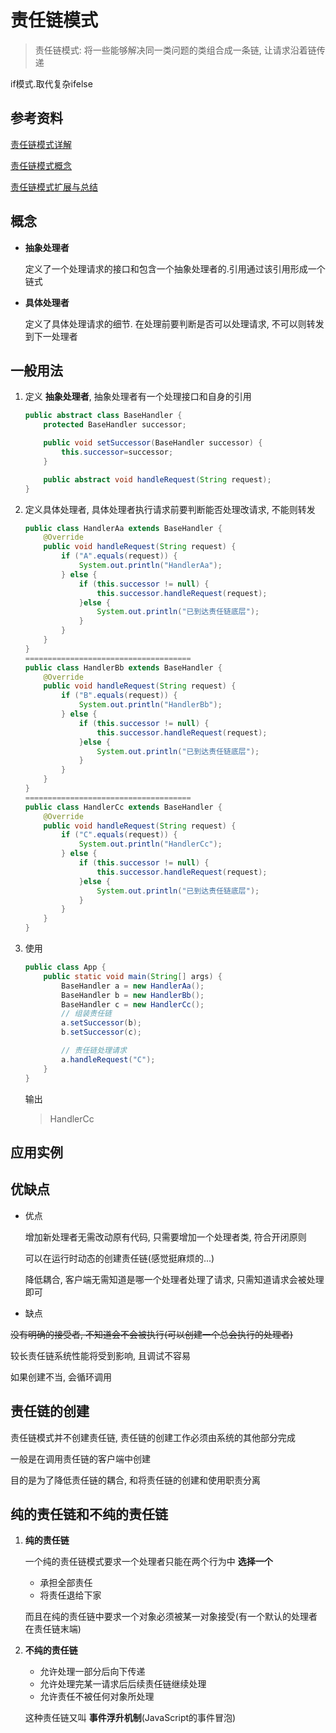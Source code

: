 # 责任链模式

>   责任链模式: 将一些能够解决同一类问题的类组合成一条链, 让请求沿着链传递

if模式.取代复杂ifelse



## 参考资料

[责任链模式详解](https://www.jianshu.com/p/75946acd80e3)

[责任链模式概念](https://blog.csdn.net/LoveLion/article/details/7420893)

[责任链模式扩展与总结](https://blog.csdn.net/LoveLion/article/details/7420902)



## 概念

*   **抽象处理者**

    定义了一个处理请求的接口和包含一个抽象处理者的.引用通过该引用形成一个链式

*   **具体处理者**

    定义了具体处理请求的细节. 在处理前要判断是否可以处理请求, 不可以则转发到下一处理者



## 一般用法

1.  定义 **抽象处理者**, 抽象处理者有一个处理接口和自身的引用

    ```java
    public abstract class BaseHandler {
        protected BaseHandler successor;
    
        public void setSuccessor(BaseHandler successor) {
            this.successor=successor;
        }
    
        public abstract void handleRequest(String request);
    }
    ```

    

2.  定义具体处理者, 具体处理者执行请求前要判断能否处理改请求, 不能则转发

    ```java
    public class HandlerAa extends BaseHandler {
        @Override
        public void handleRequest(String request) {
            if ("A".equals(request)) {
                System.out.println("HandlerAa");
            } else {
                if (this.successor != null) {
                    this.successor.handleRequest(request);
                }else {
                    System.out.println("已到达责任链底层");
                }
            }
        }
    }
    =====================================
    public class HandlerBb extends BaseHandler {
        @Override
        public void handleRequest(String request) {
            if ("B".equals(request)) {
                System.out.println("HandlerBb");
            } else {
                if (this.successor != null) {
                    this.successor.handleRequest(request);
                }else {
                    System.out.println("已到达责任链底层");
                }
            }
        }
    }
    =====================================
    public class HandlerCc extends BaseHandler {
        @Override
        public void handleRequest(String request) {
            if ("C".equals(request)) {
                System.out.println("HandlerCc");
            } else {
                if (this.successor != null) {
                    this.successor.handleRequest(request);
                }else {
                    System.out.println("已到达责任链底层");
                }
            }
        }
    }
    ```

3.  使用

    ```java
    public class App {
        public static void main(String[] args) {
            BaseHandler a = new HandlerAa();
            BaseHandler b = new HandlerBb();
            BaseHandler c = new HandlerCc();
    		// 组装责任链
            a.setSuccessor(b);
            b.setSuccessor(c);
    
    		// 责任链处理请求
            a.handleRequest("C");
        }
    }
    ```

    输出

    >   HandlerCc



## 应用实例





## 优缺点

*   优点

    增加新处理者无需改动原有代码, 只需要增加一个处理者类, 符合开闭原则

    可以在运行时动态的创建责任链(感觉挺麻烦的...)

    降低耦合, 客户端无需知道是哪一个处理者处理了请求, 只需知道请求会被处理即可

*   缺点

  ~~没有明确的接受者, 不知道会不会被执行(可以创建一个总会执行的处理者)~~
  
  较长责任链系统性能将受到影响, 且调试不容易
  
  如果创建不当, 会循环调用



## 责任链的创建

责任链模式并不创建责任链, 责任链的创建工作必须由系统的其他部分完成

一般是在调用责任链的客户端中创建

目的是为了降低责任链的耦合, 和将责任链的创建和使用职责分离



## 纯的责任链和不纯的责任链

1.  **纯的责任链**

    一个纯的责任链模式要求一个处理者只能在两个行为中 **选择一个**

    *   承担全部责任
    *   将责任退给下家

    而且在纯的责任链中要求一个对象必须被某一对象接受(有一个默认的处理者在责任链末端)

2.  **不纯的责任链**

    *   允许处理一部分后向下传递
    *   允许处理完某一请求后后续责任链继续处理
    *   允许责任不被任何对象所处理

    这种责任链又叫 **事件浮升机制**(JavaScript的事件冒泡) 

